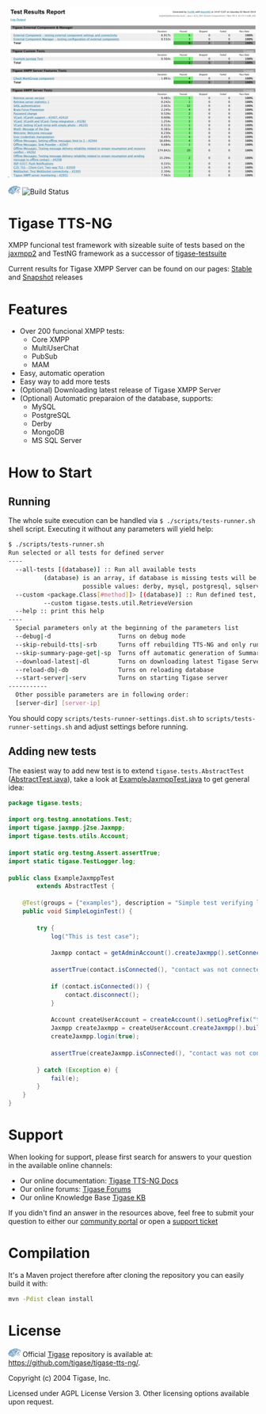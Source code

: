 ![Tigase Monitor screenshot](assets/images/tigase-tts-ng.png)

![Tigase Logo](assets/images/tigase-logo.png) ![Build Status](https://tc.tigase.net/app/rest/builds/buildType:(id:TigaseTtsNg_Build)/statusIcon)

# Tigase TTS-NG

XMPP funcional test framework with sizeable suite of tests based on the [jaxmpp2](https://github.com/tigaseinc/jaxmpp) and TestNG framework as a successor of [tigase-testsuite](https://github.com/tigaseinc/tigase-testsuite)

Current results for Tigase XMPP Server can be found on our pages: [Stable](https://build.tigase.net/tests-results/tts-ng/) and [Snapshot](https://build.tigase.net/nightlies/tts-ng-tests/) releases

# Features

* Over 200 funcional XMPP tests:
  * Core XMPP
  * MultiUserChat
  * PubSub
  * MAM
* Easy, automatic operation
* Easy way to add more tests
* (Optional) Downloading latest release of Tigase XMPP Server
* (Optional) Automatic preparaion of the database, supports:
  * MySQL
  * PostgreSQL
  * Derby
  * MongoDB
  * MS SQL Server

# How to Start

## Running

The whole suite execution can be handled via `$ ./scripts/tests-runner.sh` shell script. Executing it without any parameters will yield help:

```bash
$ ./scripts/tests-runner.sh
Run selected or all tests for defined server
----
  --all-tests [(database)] :: Run all available tests
          (database) is an array, if database is missing tests will be run against all configured ones
                     possible values: derby, mysql, postgresql, sqlserver, mongodb
  --custom <package.Class[#method]]> [(database)] :: Run defined test, accepts wildcards, eg.:
          --custom tigase.tests.util.RetrieveVersion
  --help :: print this help
----
  Special parameters only at the beginning of the parameters list
  --debug|-d                   Turns on debug mode
  --skip-rebuild-tts|-srb      Turns off rebuilding TTS-NG and only runs already build tests
  --skip-summary-page-get|-sp  Turns off automatic generation of Summary Page
  --download-latest|-dl        Turns on downloading latest Tigase Server release
  --reload-db|-db              Turns on reloading database
  --start-server|-serv         Turns on starting Tigase server
-----------
  Other possible parameters are in following order:
  [server-dir] [server-ip]
```

You should copy `scripts/tests-runner-settings.dist.sh` to `scripts/tests-runner-settings.sh` and adjust settings before running.

## Adding new tests

The easiest way to add new test is to extend `tigase.tests.AbstractTest` ([AbstractTest.java](https://github.com/tigaseinc/tigase-tts-ng/blob/master/src/test/java/tigase/tests/AbstractTest.java)), take a look at [ExampleJaxmppTest.java](https://github.com/tigaseinc/tigase-tts-ng/blob/master/src/test/java/tigase/tests/ExampleJaxmppTest.java) to get general idea:

```java
package tigase.tests;

import org.testng.annotations.Test;
import tigase.jaxmpp.j2se.Jaxmpp;
import tigase.tests.utils.Account;

import static org.testng.Assert.assertTrue;
import static tigase.TestLogger.log;

public class ExampleJaxmppTest
		extends AbstractTest {

	@Test(groups = {"examples"}, description = "Simple test verifying logging in by the user")
	public void SimpleLoginTest() {

		try {
			log("This is test case");

			Jaxmpp contact = getAdminAccount().createJaxmpp().setConnected(true).build();

			assertTrue(contact.isConnected(), "contact was not connected");

			if (contact.isConnected()) {
				contact.disconnect();
			}

			Account createUserAccount = createAccount().setLogPrefix("test_user").build();
			Jaxmpp createJaxmpp = createUserAccount.createJaxmpp().build();
			createJaxmpp.login(true);

			assertTrue(createJaxmpp.isConnected(), "contact was not connected");

		} catch (Exception e) {
			fail(e);
		}
	}
}
```



# Support

When looking for support, please first search for answers to your question in the available online channels:

* Our online documentation: [Tigase TTS-NG Docs](https://docs.tigase.net/tigase-tts-ng/master-snapshot/Tigase_TTS-NG_Guide/html/)
* Our online forums: [Tigase Forums](https://help.tigase.net/portal/community)
* Our online Knowledge Base [Tigase KB](https://help.tigase.net/portal/kb)

If you didn't find an answer in the resources above, feel free to submit your question to either our 
[community portal](https://help.tigase.net/portal/community) or open a [support ticket](https://help.tigase.net/portal/newticket)

# Compilation 

It's a Maven project therefore after cloning the repository you can easily build it with:

```bash
mvn -Pdist clean install
```

# License

<img alt="Tigase Tigase Logo" src="https://github.com/tigase/website-assets/blob/master/tigase/images/tigase-logo.png?raw=true" width="25"/> Official <a href="https://tigase.net/">Tigase</a> repository is available at: https://github.com/tigase/tigase-tts-ng/.

Copyright (c) 2004 Tigase, Inc.

Licensed under AGPL License Version 3. Other licensing options available upon request.
